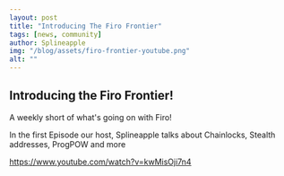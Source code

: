```yaml
---
layout: post
title: "Introducing The Firo Frontier"
tags: [news, community]
author: Splineapple
img: "/blog/assets/firo-frontier-youtube.png"
alt: ""
---
```


## Introducing the Firo Frontier! 

A weekly short of what's going on with Firo!

In the first Episode our host, Splineapple talks about Chainlocks, Stealth addresses, ProgPOW and more

https://www.youtube.com/watch?v=kwMisOji7n4


